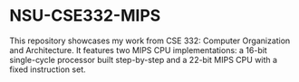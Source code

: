 # NSU-CSE332-MIPS
This repository showcases my work from CSE 332: Computer Organization and Architecture. It features two MIPS CPU implementations: a 16-bit single-cycle processor built step-by-step and a 22-bit MIPS CPU with a fixed instruction set.

